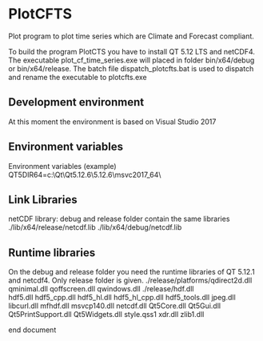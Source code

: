 # PlotCFTS
Plot program to plot time series which are Climate and Forecast compliant.

To build the program PlotCTS you have to install QT 5.12 LTS and netCDF4.
The executable plot_cf_time_series.exe will placed in folder bin/x64/debug or bin/x64/release.
The batch file dispatch_plotcfts.bat is used to dispatch and rename the executable to plotcfts.exe

## Development environment
At this moment the environment is based on Visual Studio 2017

## Environment variables
Environment variables (example)
QT5DIR64=c:\Qt\Qt5.12.6\5.12.6\msvc2017_64\

## Link Libraries
netCDF library:
debug and release folder contain the same libraries
./lib/x64/release/netcdf.lib
./lib/x64/debug/netcdf.lib
                
## Runtime libraries
On the debug and release folder you need the runtime libraries of QT 5.12.1 and netcdf4.
Only release folder is given.
./release/platforms/qdirect2d.dll
                    qminimal.dll
                    qoffscreen.dll
                    qwindows.dll
./release/hdf.dll               
          hdf5.dll
          hdf5_cpp.dll
          hdf5_hl.dll
          hdf5_hl_cpp.dll
          hdf5_tools.dll
          jpeg.dll
          libcurl.dll
          mfhdf.dll
          msvcp140.dll
          netcdf.dll
          Qt5Core.dll
          Qt5Gui.dll
          Qt5PrintSupport.dll
          Qt5Widgets.dll
          style.qss1
          xdr.dll
          zlib1.dll


end document
